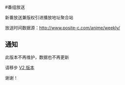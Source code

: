 #番组放送

新番放送兼版权引进播放地址聚合站

放送时间数据源：http://www.posite-c.com/anime/weekly/

## 通知

此版本不再维护，数据也不再更新

请移步 [V2 版本](https://github.com/wxt2005/bangumi-list)

谢谢！